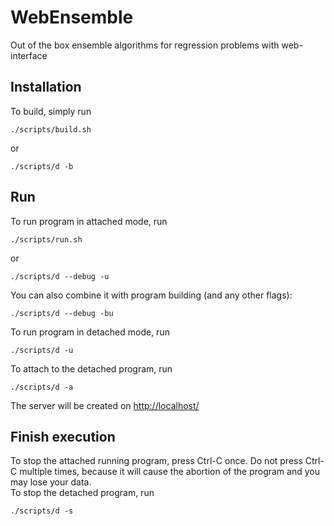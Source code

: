 # WebEnsemble
Out of the box ensemble algorithms for regression problems with web-interface 

## Installation
To build, simply run
```
./scripts/build.sh
```
or
```
./scripts/d -b
```

## Run
To run program in attached mode, run
```
./scripts/run.sh
```
or
```
./scripts/d --debug -u
```
You can also combine it with program building (and any other flags):
```
./scripts/d --debug -bu
```
To run program in detached mode, run
```
./scripts/d -u
```
To attach to the detached program, run
```
./scripts/d -a
```
The server will be created on [http://localhost/](http://localhost/)

## Finish execution
To stop the attached running program, press Ctrl-C once. Do not press Ctrl-C multiple times, because it will cause the abortion of the program and you may lose your data. \
To stop the detached program, run
```
./scripts/d -s
```
